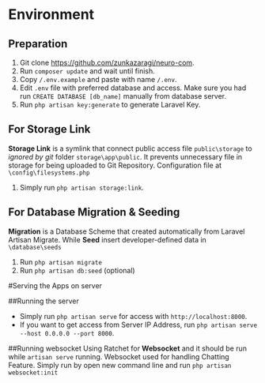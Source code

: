 # Environment

## Preparation

1. Git clone https://github.com/zunkazaragi/neuro-com.
2. Run `composer update` and wait until finish.
3. Copy `/.env.example` and paste with name `/.env`.
4. Edit `.env` file with preferred database and access. Make sure you had run `CREATE DATABASE [db_name]` manually from database server.
5. Run `php artisan key:generate` to generate Laravel Key.

## For Storage Link
**Storage Link** is a symlink that connect public access file `public\storage` to *ignored by git* folder `storage\app\public`. It prevents unnecessary file in storage for being uploaded to Git Repository. Configuration file at `\config\filesystems.php`
1. Simply run `php artisan storage:link`.

## For Database Migration & Seeding
**Migration** is a Database Scheme that created automatically from Laravel Artisan Migrate. While **Seed** insert developer-defined data in `\database\seeds`
1. Run `php artisan migrate`
2. Run `php artisan db:seed` (optional)

#Serving the Apps on server

##Running the server 
* Simply run `php artisan serve` for access with `http://localhost:8000`. 
* If you want to get access from Server IP Address, run `php artisan serve --host 0.0.0.0 --port 8000`.

##Running websocket
Using Ratchet for **Websocket** and it should be run while `artisan serve` running. Websocket used for handling Chatting Feature. Simply run by open new command line and run `php artisan websocket:init`